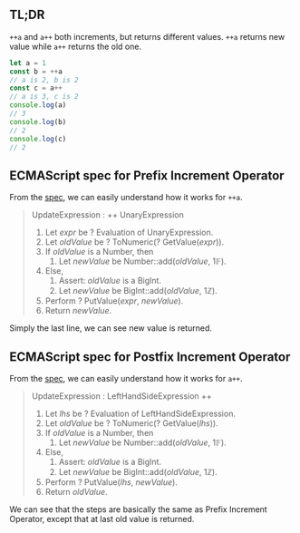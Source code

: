 ## TL;DR

`++a` and `a++` both increments, but returns different values. `++a` returns new value while `a++` returns the old one.

```js
let a = 1
const b = ++a
// a is 2, b is 2
const c = a++
// a is 3, c is 2
console.log(a)
// 3
console.log(b)
// 2
console.log(c)
// 2
```

## ECMAScript spec for Prefix Increment Operator

From the [spec](https://tc39.es/ecma262/#sec-prefix-increment-operator), we can easily understand how it works for `++a`.

> UpdateExpression : ++ UnaryExpression
>
> 1. Let _expr_ be ? Evaluation of UnaryExpression.
> 2. Let _oldValue_ be ? ToNumeric(? GetValue(_expr_)).
> 3. If _oldValue_ is a Number, then
>    1. Let _newValue_ be Number::add(_oldValue_, 1𝔽).
> 4. Else,
>    1. Assert: _oldValue_ is a BigInt.
>    2. Let _newValue_ be BigInt::add(_oldValue_, 1ℤ).
> 5. Perform ? PutValue(_expr_, _newValue_).
> 6. Return _newValue_.

Simply the last line, we can see new value is returned.

## ECMAScript spec for Postfix Increment Operator

From the [spec](https://tc39.es/ecma262/#sec-postfix-increment-operator), we can easily understand how it works for `a++`.

> UpdateExpression : LeftHandSideExpression ++
>
> 1. Let _lhs_ be ? Evaluation of LeftHandSideExpression.
> 2. Let _oldValue_ be ? ToNumeric(? GetValue(_lhs_)).
> 3. If _oldValue_ is a Number, then
>    1. Let _newValue_ be Number::add(_oldValue_, 1𝔽).
> 4. Else,
>    1. Assert: _oldValue_ is a BigInt.
>    2. Let _newValue_ be BigInt::add(_oldValue_, 1ℤ).
> 5. Perform ? PutValue(_lhs_, _newValue_).
> 6. Return _oldValue_.

We can see that the steps are basically the same as Prefix Increment Operator, except that at last old value is returned.
